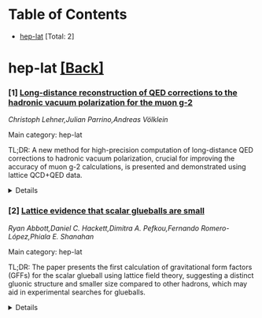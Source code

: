 <div id=toc></div>

# Table of Contents

- [hep-lat](#hep-lat) [Total: 2]


<div id='hep-lat'></div>

# hep-lat [[Back]](#toc)

### [1] [Long-distance reconstruction of QED corrections to the hadronic vacuum polarization for the muon g-2](https://arxiv.org/abs/2508.21685)
*Christoph Lehner,Julian Parrino,Andreas Völklein*

Main category: hep-lat

TL;DR: A new method for high-precision computation of long-distance QED corrections to hadronic vacuum polarization, crucial for improving the accuracy of muon g-2 calculations, is presented and demonstrated using lattice QCD+QED data.


<details>
  <summary>Details</summary>
Motivation: The motivation is to overcome the challenge of computing long-distance QED corrections to hadronic vacuum polarization in lattice QCD+QED, which currently limits the precision of the muon g-2 experimental results from Fermilab E989.

Method: The authors developed a method that reconstructs exclusive finite-volume state contributions to achieve high-precision results. They established relations between pion-photon contributions of individual diagrams and applied this reconstruction method to lattice QCD+QED data at a specific lattice spacing and pion mass.

Result: The method successfully reconstructed the pion-photon contributions and provided a demonstration with lattice QCD+QED data, showing its potential for high-precision calculations of the long-distance QED corrections.

Conclusion: The proposed method offers a promising approach to improve the precision of long-distance QED corrections to the hadronic vacuum polarization, which is essential for enhancing the accuracy of the muon g-2 theoretical predictions.

Abstract: The long-distance contribution of QED corrections to the hadronic vacuum
polarization is particularly challenging to compute in lattice QCD+QED.
Currently, it is one of the limiting factors towards matching the precision of
the recent result by the Fermilab E989 experiment for the muon g-2. In this
work, we present a method for obtaining high-precision results for this
contribution by reconstructing exclusive finite-volume state contributions. We
find relations between the pion-photon contributions of individual diagrams and
demonstrate the reconstruction method with lattice QCD+QED data at a single
lattice spacing of $a^{-1} \approx 1.73$ GeV and $m_\pi \approx 275$ MeV.

</details>


### [2] [Lattice evidence that scalar glueballs are small](https://arxiv.org/abs/2508.21821)
*Ryan Abbott,Daniel C. Hackett,Dimitra A. Pefkou,Fernando Romero-López,Phiala E. Shanahan*

Main category: hep-lat

TL;DR: The paper presents the first calculation of gravitational form factors (GFFs) for the scalar glueball using lattice field theory, suggesting a distinct gluonic structure and smaller size compared to other hadrons, which may aid in experimental searches for glueballs.


<details>
  <summary>Details</summary>
Motivation: The motivation is to provide new insights into the structure of the scalar glueball by calculating its gravitational form factors (GFFs), which can help distinguish it from typical hadronic states and inform experimental searches.

Method: The method involves the use of lattice field theory within the context of Yang-Mills theory at a single lattice spacing to calculate the GFFs of the scalar glueball.

Result: The result is the prediction of a mass radius of 0.263(31) fm for the scalar glueball, indicating that it is significantly smaller than other hadrons, and that it has a different gluonic structure as suggested by the comparison with other hadrons' GFFs.

Conclusion: The conclusion drawn is that the scalar glueball's unique gluonic structure and smaller size, as evidenced by the GFFs, could serve as a distinguishing feature for future experimental efforts aimed at detecting glueballs.

Abstract: This work reports the first calculation of the gravitational form factors
(GFFs) of the scalar glueball, performed via lattice field theory in Yang-Mills
theory at a single lattice spacing. The glueball GFFs are compared with those
of other hadrons as determined in previous lattice calculations, providing
strong indications that glueballs have a different gluonic structure than
typical hadronic states. A mass radius of 0.263(31) fm is predicted, supporting
previous suggestions that the scalar glueball is significantly smaller than
other hadrons. These results point towards a potential smoking-gun
characteristic to target by experimental glueball searches.

</details>
